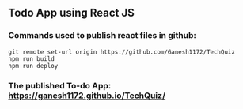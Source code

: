## Todo App using React JS

### Commands used to publish react files in github:
```
git remote set-url origin https://github.com/Ganesh1172/TechQuiz
npm run build
npm run deploy
```
### The published To-do App: https://ganesh1172.github.io/TechQuiz/
